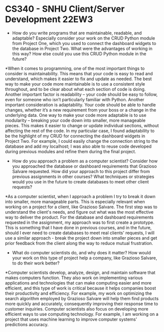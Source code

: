 # CS340 - SNHU Client/Server Development 22EW3

- How do you write programs that are maintainable, readable, and adaptable? Especially consider your work on the CRUD Python module from Project One, which you used to connect the dashboard widgets to the database in Project Two. What were the advantages of working in this way? How else could you use this CRUD Python module in the future?

*When it comes to programming, one of the most important things to consider is maintainability. This means that your code is easy to read and understand, which makes it easier to fix and update as needed. The best way to make your code more maintainable is to use a consistent style throughout, and to be clear about what each section of code is doing. Another important factor is readability – your code should be easy to follow, even for someone who isn’t particularly familiar with Python. Another important consideration is adaptability. Your code should be able to handle changes, whether it’s a new requirement from your boss or a change in the underlying data. One way to make your code more adaptable is to use modularity – breaking your code down into smaller, more manageable pieces. This makes it easier to change or update individual sections, without affecting the rest of the code. In my particular case, I found adaptability to be the highlight of my CRUD for connecting the dashboard widgets in Project Two. For example, I could easily change the connection string to the database and add my localhost; I was also able to reuse code developed during previous modules and refine them during the final project.

- How do you approach a problem as a computer scientist? Consider how you approached the database or dashboard requirements that Grazioso Salvare requested. How did your approach to this project differ from previous assignments in other courses? What techniques or strategies would you use in the future to create databases to meet other client requests?

*As a computer scientist, when I approach a problem I try to break it down into smaller, more manageable parts. This is especially relevant when working on a project for a client, like Grazioso Salvare. The first step was to understand the client's needs, and figure out what was the most effective way to deliver the product. For the database and dashboard requirements requested in the assignment, my approach was to first create a prototype. This is something that I have done in previous courses, and in the future, should I ever need to create databases to meet real clients' requests, I will use a similar approach - break the project down into smaller pieces and get prior feedback from the client along the way to reduce mutual frustration.

- What do computer scientists do, and why does it matter? How would your work on this type of project help a company, like Grazioso Salvare, to do their work better?

*Computer scientists develop, analyze, design, and maintain software that makes computers function. They also work on implementing various applications and technologies that can make computing easier and more efficient, and this type of work is critical because it helps companies boost their productivity and efficiency. For example, my work on optimizing the search algorithm employed by Grazioso Salvare will help them find products more quickly and accurately, consequently improving their response time to customer inquiries. Computer scientists also focus on developing more efficient ways to use computing technology. For example, I am working on a project that uses machine learning to improve computer systems' predictions accuracy.
